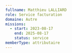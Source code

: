 ```yaml
---
fullname: Matthieu LALLIARD
role: Service facturation
domaine: Autre
missions:
  - start: 2023-08-17
    end: 2025-08-17
    status: service
memberType: attributaire
---
```

